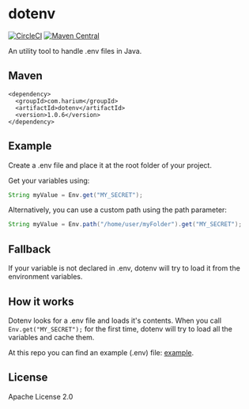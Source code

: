 # dotenv
[![CircleCI](https://circleci.com/gh/Harium/dotenv.svg?style=svg)](https://circleci.com/gh/Harium/dotenv)
[![Maven Central](https://maven-badges.herokuapp.com/maven-central/com.harium/dotenv/badge.svg)](https://maven-badges.herokuapp.com/maven-central/com.harium/dotenv/)

An utility tool to handle .env files in Java.

## Maven
```
<dependency>
  <groupId>com.harium</groupId>
  <artifactId>dotenv</artifactId>
  <version>1.0.6</version>
</dependency>
```

## Example
Create a .env file and place it at the root folder of your project.

Get your variables using:
```java
String myValue = Env.get("MY_SECRET");
```

Alternatively, you can use a custom path using the path parameter:
```java
String myValue = Env.path("/home/user/myFolder").get("MY_SECRET");
```

## Fallback
If your variable is not declared in .env, dotenv will try to load it from the environment variables.

## How it works
Dotenv looks for a .env file and loads it's contents. When you call
`Env.get("MY_SECRET");` for the first time, dotenv will try to load all the variables and cache them.

At this repo you can find an example (.env) file: [example](https://github.com/Harium/dotenv/blob/master/.env).

## License
Apache License 2.0
